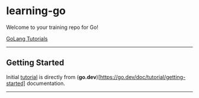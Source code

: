 # learning-go

Welcome to your training repo for Go!

[GoLang Tutorials](https://go.dev/doc/tutorial/)

---

## Getting Started

Initial [tutorial](./training/godev.md) is directly from (**go.dev**)[https://go.dev/doc/tutorial/getting-started] documentation.

---
